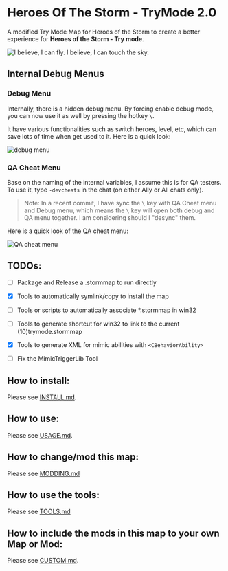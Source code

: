 
# Heroes Of The Storm - TryMode 2.0
A modified Try Mode Map for Heroes of the Storm to create a better experience for **Heroes of the Storm - Try mode**.

![I believe, I can fly. I believe, I can touch the sky.](https://thumbs.gfycat.com/AntiqueFrighteningComet-size_restricted.gif)

## Internal Debug Menus

### Debug Menu

Internally, there is a hidden debug menu. By forcing enable debug mode, you can now use it as well by pressing the hotkey `\`.

It have various functionalities such as switch heroes, level, etc, which can save lots of time when get used to it. Here is a quick look:

![debug menu](https://i.imgur.com/gPI9we8.png)

### QA Cheat Menu

Base on the naming of the internal variables, I assume this is for QA testers. To use it, type `-devcheats` in the chat (on either Ally or All chats only).

>Note: In a recent commit, I have sync the `\` key with QA Cheat menu and Debug menu, which means the `\` key will open both debug and QA menu together. I am considering should I "desync" them.

Here is a quick look of the QA cheat menu:

![QA cheat menu](https://i.imgur.com/lrg8G3M.png)


## TODOs:

- [ ] Package and Release a .stormmap to run directly
- [x] Tools to automatically symlink/copy to install the map
- [ ] Tools or scripts to automatically associate *.stormmap in win32
- [ ] Tools to generate shortcut for win32 to link to the current (10)trymode.stormmap
- [x] Tools to generate XML for mimic abilities with `<CBehaviorAbility>`
- [ ] Fix the MimicTriggerLib Tool


## How to install:

Please see [INSTALL.md](INSTALL.md).

## How to use:

Please see [USAGE.md](USAGE.md).

## How to change/mod this map:

Please see [MODDING.md](MODDING.md)

## How to use the tools:

Please see [TOOLS.md](TOOLS.md)

## How to include the mods in this map to your own Map or Mod:

Please see [CUSTOM.md](CUSTOM.md).